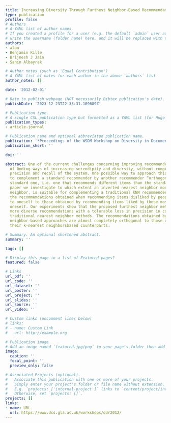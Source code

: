 ```yaml
---
title: Increasing Diversity Through Furthest Neighbor-Based Recommendation
type: publication 
profile: false
# Authors
# A YAML list of author names
# If you created a profile for a user (e.g. the default `admin` user at `content/authors/admin/`), 
# write the username (folder name) here, and it will be replaced with their full name and linked to their profile.
authors:
- alan
- Benjamin Kille
- Brijnesh J Jain
- Sahin Albayrak

# Author notes (such as 'Equal Contribution')
# A YAML list of notes for each author in the above `authors` list
author_notes: []

date: '2012-02-01'

# Date to publish webpage (NOT necessarily Bibtex publication's date).
publishDate: '2023-12-23T22:33:31.109689Z'

# Publication type.
# A single CSL publication type but formatted as a YAML list (for Hugo requirements).
publication_types:
- article-journal

# Publication name and optional abbreviated publication name.
publication: '*Proceedings of the WSDM Workshop on Diversity in Document Retrieval*'
publication_short: ''

doi: ''

abstract: One of the current challenges concerning improving recommender systems consists
  of ﬁnding ways of increasing serendipity and diversity, without compromising the
  precision and recall of the system. One possible way to approach this problem is
  to complement a standard recommender by another recommender “orthogonal” to the
  standard one, i.e. one that recommends diﬀerent items than the standard. In this
  paper we investigate to which extent an inverted nearest neighbor model, k-furthest
  neighbor, is suitable for complementing a traditional kNN recommender. We compare
  the recommendations obtained when recommending items disliked by people least similar
  to oneself to those obtained by recommending items liked by those most similar to
  oneself. Our experiments show that the proposed furthest neighbor method provides
  more diverse recommendations with a tolerable loss in precision in comparison to
  traditional nearest neighbor methods. The recommendations obtained by kfurthest
  neighbor-based approaches are almost completely orthogonal to those obtained by
  their k-nearest neighborsbased counterparts.

# Summary. An optional shortened abstract.
summary: ''

tags: []

# Display this page in a list of Featured pages?
featured: false

# Links
url_pdf: ''
url_code: ''
url_dataset: ''
url_poster: ''
url_project: ''
url_slides: ''
url_source: ''
url_video: ''

# Custom links (uncomment lines below)
# links:
# - name: Custom Link
#   url: http://example.org

# Publication image
# Add an image named `featured.jpg/png` to your page's folder then add a caption below.
image:
  caption: ''
  focal_point: ''
  preview_only: false

# Associated Projects (optional).
#   Associate this publication with one or more of your projects.
#   Simply enter your project's folder or file name without extension.
#   E.g. `projects: ['internal-project']` links to `content/project/internal-project/index.md`.
#   Otherwise, set `projects: []`.
projects: []
links:
- name: URL
  url: https://www.dcs.gla.ac.uk/workshops/ddr2012/
---
```



